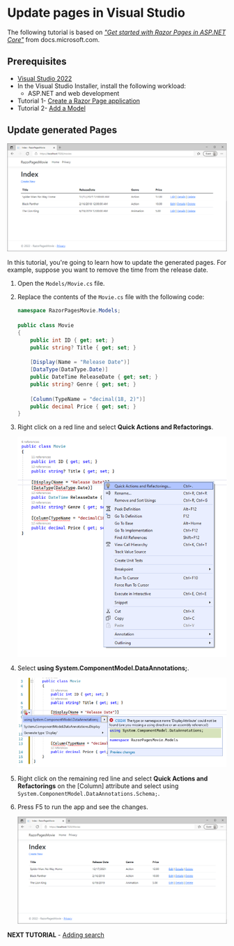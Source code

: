 # Update pages in Visual Studio

The following tutorial is based on [*"Get started with Razor Pages in ASP.NET Core"*](https://docs.microsoft.com/aspnet/core/tutorials/razor-pages/razor-pages-start) from docs.microsoft.com.

## Prerequisites

* [Visual Studio 2022](https://visualstudio.microsoft.com/downloads/?wt.mc_id=adw-brand&gclid=Cj0KCQjwqYfWBRDPARIsABjQRYwLe3b9dJMixA98s8nS8QfuNBKGsiRVRXzB93fe4E27LGK5KLrGcnYaAgdREALw_wcB)
* In the Visual Studio Installer, install the following workload:
  * ASP.NET and web development
* Tutorial 1- [Create a Razor Page application](../1-Create%20a%20Razor%20Page/Create-a-Razorpage-VS.md)
* Tutorial 2- [Add a Model](../2-Add%20a%20model/Addamodel-VS.md)

## Update generated Pages

![](images/CurrentPage.PNG)

In this tutorial, you're going to learn how to update the generated pages. For example, suppose you want to remove the time from the release date.

1. Open the `Models/Movie.cs` file.
1. Replace the contents of the `Movie.cs` file with the following code:

    ```csharp
    namespace RazorPagesMovie.Models;

    public class Movie
    {
        public int ID { get; set; }
        public string? Title { get; set; }

        [Display(Name = "Release Date")]
        [DataType(DataType.Date)]
        public DateTime ReleaseDate { get; set; }
        public string? Genre { get; set; }

        [Column(TypeName = "decimal(18, 2)")]
        public decimal Price { get; set; }
    }
    ```

1. Right click on a red line and select **Quick Actions and Refactorings**.

    ![](images/refactor_VS.png)

1. Select **using System.ComponentModel.DataAnnotations;**.

    ![](images/using_annotations_VS.png)

1. Right click on the remaining red line and select **Quick Actions and Refactorings** on the [Column] attribute and select using `System.ComponentModel.DataAnnotations.Schema;`.
1. Press F5 to run the app and see the changes.

    ![](images/NewPage.PNG)
   

**NEXT TUTORIAL** - [Adding search](../4-Add%20Search/SearchPage-VS.md)
